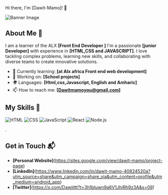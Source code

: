 Hi there, I'm [Dawit-Mamo]! 👋

![Banner Image]([pngtree-isometric-front-end-development-landing-page-concept-banner-image_1197089](https://github.com/user-attachments/assets/20a3af9e-8fd3-4a8b-a3c0-7a30febc6552)
)

## About Me 🚀

I am a learner of the ALX **[Front End Developer ]** I'm a passionate **[junior Developer]** with experience in **[HTML,CSS and JAVASCRIPT]**. I love tackling complex problems, learning new skills, and collaborating with diverse teams to create innovative solutions.

- 🌱 Currently learning: **[at Alx africa Front end web development]**
- 🔭 Working on: **[School projects]**
- 🌍 Languages: **[Html,css,Javascript, English and Amharic]**
- 📫 How to reach me: **[Dawitmamoyou@gmail.com]**
  

## My Skills 🧠

![HTML](https://img.shields.io/badge/-HTML-E34F26?style=flat-square&logo=html5&logoColor=white)
![CSS](https://img.shields.io/badge/-CSS-1572B6?style=flat-square&logo=css3&logoColor=white)
![JavaScript](https://img.shields.io/badge/-JavaScript-F7DF1E?style=flat-square&logo=javascript&logoColor=black)
![React](https://img.shields.io/badge/-React-61DAFB?style=flat-square&logo=react&logoColor=black)
![Node.js](https://img.shields.io/badge/-Node.js-339933?style=flat-square&logo=node.js&logoColor=white)

.

## Get in Touch 📬

- **[Personal Website]**(https://sites.google.com/view/dawit-mamo/project-page)
- **[LinkedIn]**(https://www.linkedin.com/in/dawit-mamo-40824520a?utm_source=share&utm_campaign=share_via&utm_content=profile&utm_medium=android_app)
- **[Twitter]**(https://x.com/Dawiittt?t=3h1bluwn9a6V1JhiRh9z3A&s=09)


